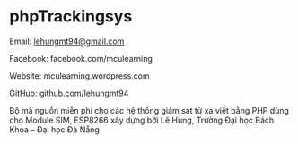 # phpTrackingsys



Email: lehungmt94@gmail.com 

Facebook: facebook.com/mculearning 

Website: mculearning.wordpress.com 

GitHub: github.com/lehungmt94 

Bộ mã nguồn miễn phí cho các hệ thống giám sát từ xa viết bằng PHP dùng cho Module SIM, ESP8266 xây dựng bởi Lê Hùng, Trường Đại học Bách Khoa – Đại học Đà Nẵng
